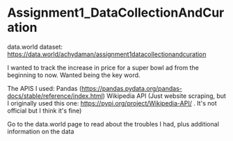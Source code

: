 # Assignment1_DataCollectionAndCuration

data.world dataset: https://data.world/achydaman/assignment1datacollectionandcuration

I wanted to track the increase in price for a super bowl ad from the beginning to now. Wanted being the key word.

The APIS I used: 
Pandas (https://pandas.pydata.org/pandas-docs/stable/reference/index.html)
Wikipedia API (Just website scraping, but I originally used this one: https://pypi.org/project/Wikipedia-API/ . It's not official but I think it's fine)

Go to the data.world page to read about the troubles I had, plus additional information on the data
